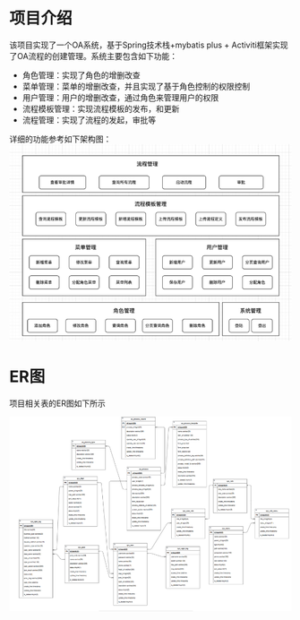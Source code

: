 # 项目介绍

该项目实现了一个OA系统，基于Spring技术栈+mybatis plus + Activiti框架实现了OA流程的创建管理。系统主要包含如下功能：

- 角色管理：实现了角色的增删改查
- 菜单管理：菜单的增删改查，并且实现了基于角色控制的权限控制 
- 用户管理：用户的增删改查，通过角色来管理用户的权限
- 流程模板管理：实现流程模板的发布，和更新
- 流程管理：实现了流程的发起，审批等

详细的功能参考如下架构图：
![img.png](images/img.png)


# ER图

项目相关表的ER图如下所示

![img.png](img.png)


